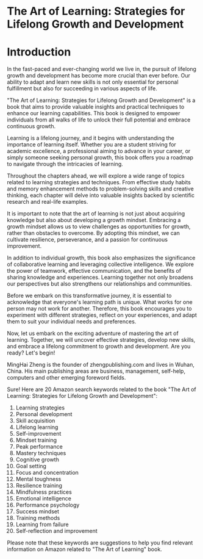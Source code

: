 # The Art of Learning: Strategies for Lifelong Growth and Development

# Introduction

In the fast-paced and ever-changing world we live in, the pursuit of lifelong growth and development has become more crucial than ever before. Our ability to adapt and learn new skills is not only essential for personal fulfillment but also for succeeding in various aspects of life.

"The Art of Learning: Strategies for Lifelong Growth and Development" is a book that aims to provide valuable insights and practical techniques to enhance our learning capabilities. This book is designed to empower individuals from all walks of life to unlock their full potential and embrace continuous growth.

Learning is a lifelong journey, and it begins with understanding the importance of learning itself. Whether you are a student striving for academic excellence, a professional aiming to advance in your career, or simply someone seeking personal growth, this book offers you a roadmap to navigate through the intricacies of learning.

Throughout the chapters ahead, we will explore a wide range of topics related to learning strategies and techniques. From effective study habits and memory enhancement methods to problem-solving skills and creative thinking, each chapter will delve into valuable insights backed by scientific research and real-life examples.

It is important to note that the art of learning is not just about acquiring knowledge but also about developing a growth mindset. Embracing a growth mindset allows us to view challenges as opportunities for growth, rather than obstacles to overcome. By adopting this mindset, we can cultivate resilience, perseverance, and a passion for continuous improvement.

In addition to individual growth, this book also emphasizes the significance of collaborative learning and leveraging collective intelligence. We explore the power of teamwork, effective communication, and the benefits of sharing knowledge and experiences. Learning together not only broadens our perspectives but also strengthens our relationships and communities.

Before we embark on this transformative journey, it is essential to acknowledge that everyone's learning path is unique. What works for one person may not work for another. Therefore, this book encourages you to experiment with different strategies, reflect on your experiences, and adapt them to suit your individual needs and preferences.

Now, let us embark on the exciting adventure of mastering the art of learning. Together, we will uncover effective strategies, develop new skills, and embrace a lifelong commitment to growth and development. Are you ready? Let's begin!


MingHai Zheng is the founder of zhengpublishing.com and lives in Wuhan, China. His main publishing areas are business, management, self-help, computers and other emerging foreword fields.



Sure! Here are 20 Amazon search keywords related to the book "The Art of Learning: Strategies for Lifelong Growth and Development":

1. Learning strategies
2. Personal development
3. Skill acquisition
4. Lifelong learning
5. Self-improvement
6. Mindset training
7. Peak performance
8. Mastery techniques
9. Cognitive growth
10. Goal setting
11. Focus and concentration
12. Mental toughness
13. Resilience training
14. Mindfulness practices
15. Emotional intelligence
16. Performance psychology
17. Success mindset
18. Training methods
19. Learning from failure
20. Self-reflection and improvement

Please note that these keywords are suggestions to help you find relevant information on Amazon related to "The Art of Learning" book.

